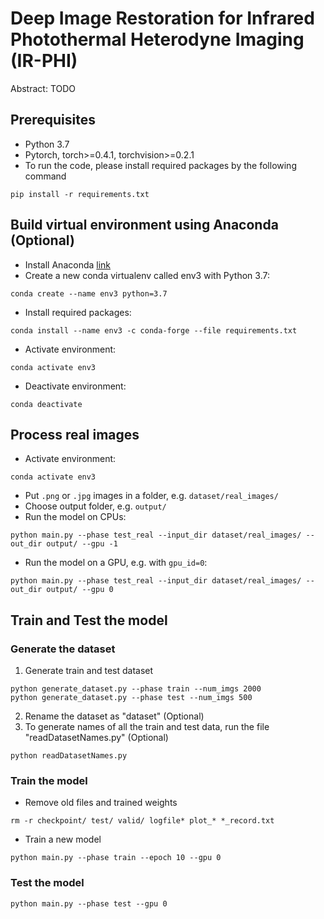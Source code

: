 # Deep Image Restoration for Infrared Photothermal Heterodyne Imaging (IR-PHI)
Abstract: TODO

## Prerequisites
- Python 3.7
- Pytorch, torch>=0.4.1, torchvision>=0.2.1
- To run the code, please install required packages by the following command
```
pip install -r requirements.txt
```
## Build virtual environment using Anaconda (Optional)
- Install Anaconda [link](https://conda.io/projects/conda/en/latest/user-guide/install/windows.html)
- Create a new conda virtualenv called env3 with Python 3.7:
```
conda create --name env3 python=3.7
```
- Install required packages:
```
conda install --name env3 -c conda-forge --file requirements.txt
```
- Activate environment:
```
conda activate env3
```
- Deactivate environment:
```
conda deactivate
```
## Process real images
- Activate environment:
```
conda activate env3
```
- Put `.png` or `.jpg` images in a folder, e.g. `dataset/real_images/`
- Choose output folder, e.g. `output/`
- Run the model on CPUs:
```
python main.py --phase test_real --input_dir dataset/real_images/ --out_dir output/ --gpu -1
```
- Run the model on a GPU, e.g. with `gpu_id=0`:
```
python main.py --phase test_real --input_dir dataset/real_images/ --out_dir output/ --gpu 0
```


## Train and Test the model
### Generate the dataset
1. Generate train and test dataset
```
python generate_dataset.py --phase train --num_imgs 2000
python generate_dataset.py --phase test --num_imgs 500
```
2. Rename the dataset as "dataset" (Optional)
3. To generate names of all the train and test data, run the file "readDatasetNames.py" (Optional)
```
python readDatasetNames.py
```
### Train the model
- Remove old files and trained weights
```commandline
rm -r checkpoint/ test/ valid/ logfile* plot_* *_record.txt
```
- Train a new model
```
python main.py --phase train --epoch 10 --gpu 0
```

### Test the model
```
python main.py --phase test --gpu 0
```